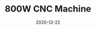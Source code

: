 ---
title: 800W CNC Machine
date: 2020-12-22 
categories: [Projects, Personal]
tags: [mechanical design, pcb, manufacturing, integration hell]     # TAG names should always be lowercase
---